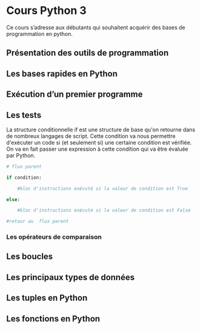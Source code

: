 # Cours Python 3
Ce cours s’adresse aux débutants qui souhaitent acquérir des bases de programmation en python.
## Présentation des outils de programmation

## Les bases rapides en Python

## Exécution d’un premier programme

## Les tests


La structure conditionnelle if est une structure de base qu'on retourne dans de nombreux langages de script. Cette condition va nous permettre d'exécuter un code si (et seulement si) une certaine condition est vérifiée. On va en fait passer une expression à cette condition qui va être évaluée par Python.
```python
# flux parent

if condition:

    #bloc d'instructions exécuté si la valeur de condition est True

else:

    #bloc d'instructions exécuté si la valeur de condition est False

#retour au  flux parent


```
### Les opérateurs de comparaison

## Les boucles

## Les principaux types de données

## Les tuples en Python

## Les fonctions en Python
